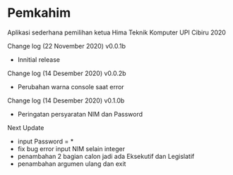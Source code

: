 # Pemkahim
Aplikasi sederhana pemilihan ketua Hima Teknik Komputer UPI Cibiru 2020

Change log (22 November 2020)
v0.0.1b
- Innitial release

Change log (14 Desember 2020)
v0.0.2b
- Perubahan warna console saat  error

Change log (14 Desember 2020)
v0.1.0b
- Peringatan persyaratan NIM dan Password


Next Update
- input Password = *
- fix bug error input NIM selain integer
- penambahan 2 bagian calon jadi ada Eksekutif dan Legislatif
- penambahan argumen ulang dan exit
